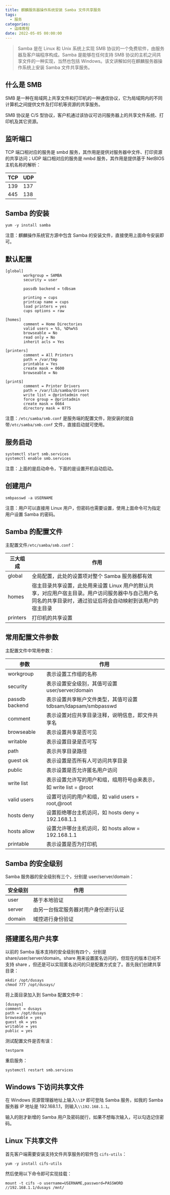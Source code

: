 ```yaml
---
title: 麒麟服务器操作系统安装 Samba 文件共享服务
tags:
  - 服务
categories:
  - 运维教程
date: 2022-05-05 00:00:00
---
```


> Samba 是在 Linux 和 Unix 系统上实现 SMB 协议的一个免费软件，由服务器及客户端程序构成。Samba 是能够在任何支持 SMB 协议的主机之间共享文件的一种实现，当然也包括 Windows。该文讲解如何在麒麟服务器操作系统上安装 Samba 文件共享服务。

<!-- more -->

## 什么是 SMB

SMB 是一种在局域网上共享文件和打印机的一种通信协议，它为局域网内的不同计算机之间提供文件及打印机等资源的共享服务。

SMB 协议是 C/S 型协议，客户机通过该协议可访问服务器上的共享文件系统、打印机及其它资源。

## 监听端口

TCP 端口相对应的服务是 smbd 服务，其作用是提供对服务器中文件、打印资源的共享访问；UDP 端口相对应的服务是 nmbd 服务，其作用是提供基于 NetBIOS 主机名称的解析：

| TCP | UDP |
| - | - |
| 139 | 137 |
| 445 | 138 |

## Samba 的安装

```
yum -y install samba
```

注意：麒麟操作系统官方源中包含 Samba 的安装文件，直接使用上面命令安装即可。

## 默认配置

```
[global]
        workgroup = SAMBA
        security = user

        passdb backend = tdbsam

        printing = cups
        printcap name = cups
        load printers = yes
        cups options = raw

[homes]
        comment = Home Directories
        valid users = %S, %D%w%S
        browseable = No
        read only = No
        inherit acls = Yes

[printers]
        comment = All Printers
        path = /var/tmp
        printable = Yes
        create mask = 0600
        browseable = No

[print$]
        comment = Printer Drivers
        path = /var/lib/samba/drivers
        write list = @printadmin root
        force group = @printadmin
        create mask = 0664
        directory mask = 0775
```

注意：`/etc/samba/smb.conf` 是服务端的配置文件，刚安装的就自带`/etc/samba/smb.conf` 文件，直接启动就可使用。

## 服务启动

```
systemctl start smb.services
systemctl enable smb.services
```

注意：上面的是启动命令，下面的是设置开机自动启动。

## 创建用户

```
smbpasswd -a USERNAME
```

注意：用户可以直接用 Linux 用户，但密码也需要设置，使用上面命令可为指定用户设置 Samba 的密码。

## Samba 的配置文件

主配置文件`/etc/samba/smb.conf`：

| 三大组成 | 作用 |
| - | - |
| global | 全局配置，此处的设置项对整个 Samba 服务器都有效 |
| homes | 宿主目录共享设置，此处用来设置 Linux 用户的默认共享，对应用户宿主目录。用户访问服务器中与自己用户名同名的共享目录时，通过验证后将会自动映射到该用户的宿主目录 |
| printers | 打印机的共享设置 |

## 常用配置文件参数

主配置文件中常用参数：

| 参数 | 作用 |
| - | - |
| workgroup | 表示设置工作组的名称 |
| security | 表示设置安全级别，其值可设置 user/server/domain |
| passdb backend | 表示设置共享帐户文件类型，其值可设置 tdbsam/ldapsam/smbpasswd |
| comment | 表示设置对应共享目录注释，说明信息，即文件共享名 |
| browseable | 表示设置共享是否可见 |
| writable | 表示设置目录是否可写 |
| path | 表示共享目录路径 |
| guest ok | 表示设置是否所有人可访问共享目录 |
| public | 表示设置是否允许匿名用户访问 |
| write list | 表示设置允许写的用户和组，组用符号@来表示，如 write list = @root |
| valid users | 设置可访问的用户和组，如 valid users = root,@root |
| hosts deny | 设置拒绝哪台主机访问，如 hosts deny = 192.168.1.1 |
| hosts allow | 设置允许哪台主机访问，如 hosts allow = 192.168.1.1 |
| printable | 表示设置是否为打印机 |

## Samba 的安全级别

Samba 服务器的安全级别有三个，分别是 user/server/domain：

| 安全级别 | 作用 |
| - | - |
| user | 基于本地验证 |
| server | 由另一台指定服务器对用户身份进行认证 |
| domain | 域控进行身份验证 |

## 搭建匿名用户共享

以前的 Samba 版本支持的安全级别有四个，分别是 share/user/server/domain。share 用来设置匿名访问的，但现在的版本已经不支持 share ，但还是可以实现匿名访问的只是配置方式变了。首先我们创建共享目录：

```
mkdir /opt/dusays
chmod 777 /opt/dusays/
```

将上面目录加入到 Samba 配置文件中：

```
[dusays]
comment = dusays
path = /opt/dusays
browseable = yes
guest ok = yes
writable = yes
public = yes
```

测试配置文件是否有误：

```
testparm
```

重启服务：

```
systemctl restart smb.services
```

## Windows 下访问共享文件

在 Windows 资源管理器地址上输入`\\IP` 即可登陆 Samba 服务，如我的 Samba 服务器 IP 地址是 192.168.1.1，则输入`\\192.168.1.1`。

输入的刚才新增的 Samba 用户及密码就行，如果不想每次输入，可以勾选记住密码。

## Linux 下共享文件

首先客户端需要安装支持文件共享服务的软件包 `cifs-utils`：

```
yum -y install cifs-utils
```

然后使用以下命令即可实现挂载：

```
mount -t cifs -o username=USERNAME,password=PASSWORD //192.168.1.1/dusays /mnt/
```